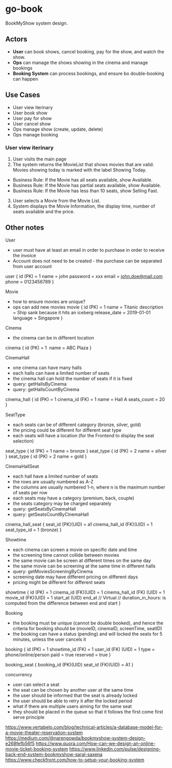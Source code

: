 # go-book

BookMyShow system design.


## Actors

- **User** can book shows, cancel booking, pay for the show, and watch the show.
- **Ops** can manage the shows showing in the cinema and manage bookings
- **Booking System** can process bookings, and ensure bo double-booking can happen


## Use Cases

- User view iterinary
- User book show
- User pay for show
- User cancel show
- Ops manage show (create, update, delete)
- Ops manage booking


### User view iterinary
1. User visits the main page
2. The system returns the MovieList that shows movies that are valid. Movies showing today is marked with the label Showing Today.
  - Business Rule: If the Movie has all seats available, show Available.
  - Business Rule: If the Movie has partial seats available, show Available.
  - Business Rule: If the Movie has less than 10 seats, show Selling Fast.
3. User selects a Movie from the Movie List.
4. System displays the Movie Information, the display time, number of seats available and the price.


## Other notes

User
- user must have at least an email in order to purchase in order to receive the invoice
- Account does not need to be created - the purchase can be separated from user account

user {
	id (PK) = 1
	name = john
	password = xxx
	email = john.doe@mail.com
	phone = 0123456789
}

Movie
- how to ensure movies are unique?
- ops can add new movies
movie {
	id (PK) = 1
	name = Titanic
	description = Ship sank because it hits an iceberg
	release_date = 2019-01-01
	language = Singapore
}

Cinema
- the cinema can be in different location

cinema {
	id (PK) = 1 	name = ABC Plaza
}


CinemaHall
- one cinema can have many halls
- each halls can have a limited number of seats
- the cinema hall can hold the number of seats if it is fixed
- query: getHallsByCinema
- query: getHallsCountByCinema

cinema_hall {
	id (PK) = 1
	cinema_id (FK) = 1
	name = Hall A
	seats_count = 20
}

SeatType 
- each seats can be of different category (bronze, silver, gold)
- the pricing could be different for different seat type
- each seats will have a location (for the Frontend to display the seat selection)

seat_type {
	id (PK) = 1
	name = bronze
}
seat_type {
	id (PK) = 2
	name = silver
}
seat_type {
	id (PK) = 2
	name = gold
}

CinemaHallSeat
- each hall have a limited number of seats
- the rows are usually numbered as A-Z
- the columns are usually numbered 1-n, where n is the maximum number of seats per row
- each seats may have a category (premium, back, couple)
- the seats category may be charged separately
- query: getSeatsByCinemaHall
- query: getSeatsCountByCinemaHall

cinema_hall_seat {
	seat_id (PK)(UID) = a1
	cinema_hall_id (FK)(UID) = 1
	seat_type_id = 1 (bronze)
}

Showtime
- each cinema can screen a movie on specific date and time
- the screening time cannot collide between movies
- the same movie can be screen at different times on the same day
- the same movie can be screening at the same time in different halls
- query: getMoviesScreeningByCinema
- screening date may have different pricing on different days
- pricing might be different for different seats

showtime {
	id (PK) = 1
	cinema_id (FK)(UID) = 1
	cinema_hall_id (FK) (UID) = 1
	movie_id (FK)(UID) = 1
	start_at (UID)
	end_at
	// Virtual
	// duration_in_hours: is computed from the difference between end and start 
}

Booking
- the booking must be unique (cannot be double booked), and hence the criteria for booking should be (movieID, cinemaID, screenTime, seatID)
- the booking can have a status (pending) and will locked the seats for 5 minutes, unless the user cancels it

booking {
	id (PK) = 1
	showtime_id (FK) = 1
	user_id (FK) (UID) = 1
	type = phone/online/person
	paid = true
	reserved = true
}

booking_seat {
	booking_id (PK)(UID)
	seat_id (FK)(UID) = A1
}

concurrency
- user can select a seat 
- the seat can be chosen by another user at the same time
- the user should be informed that the seat is already locked
- the user should be able to retry it after the locked period
- what if there are multiple users aiming for the same seat 
- they should be placed in the queue so that it follows the first come first serve principle


https://www.vertabelo.com/blog/technical-articles/a-database-model-for-a-movie-theater-reservation-system
https://medium.com/@narengowda/bookmyshow-system-design-e268fefb56f5
https://www.quora.com/How-can-we-design-an-online-movie-ticket-booking-system
https://www.linkedin.com/pulse/designing-back-end-system-bookmyshow-saral-saxena
https://www.checkfront.com/how-to-setup-your-booking-system
